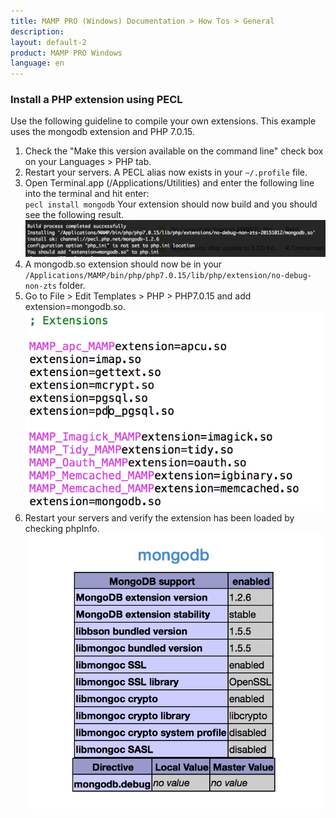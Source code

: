 ```yaml
---
title: MAMP PRO (Windows) Documentation > How Tos > General
description: 
layout: default-2
product: MAMP PRO Windows
language: en
---
```


### Install a PHP extension using PECL

Use the following guideline to compile your own extensions. This example uses the mongodb extension and PHP 7.0.15.

1. Check the "Make this version available on the command line" check box on your Languages > PHP tab.
2. Restart your servers. A PECL alias now exists in your `~/.profile` file.
3. Open Terminal.app (/Applications/Utilities) and enter the following line into the terminal and hit enter:  
   `pecl install mongodb`
Your extension should now build and you should see the following result. 
![MAMP](/en/MAMP-PRO-Mac/How-Tos/General/buildResult.png) 
4. A mongodb.so extension should now be in your `/Applications/MAMP/bin/php/php7.0.15/lib/php/extension/no-debug-non-zts` folder.
5. Go to File > Edit Templates > PHP > PHP7.0.15 and add extension=mongodb.so.
![MAMP](/en/MAMP-PRO-Mac/How-Tos/General/addToTemplate.png)
6. Restart your servers and verify the extension has been loaded by checking phpInfo.
![MAMP](/en/MAMP-PRO-Mac/How-Tos/General/phpIniResult.png)




